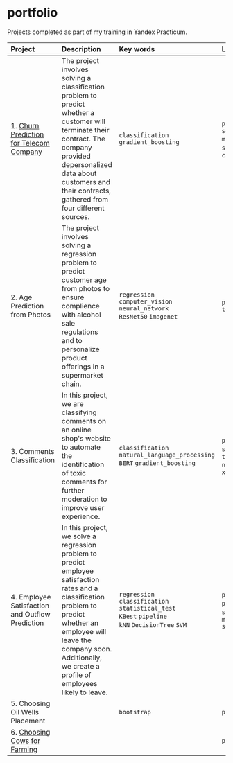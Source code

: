 # portfolio
Projects completed as part of my training in Yandex Practicum.

|Project|Description|Key words|Libraries|
|:--|:--|:--|:--|
|1. [Churn Prediction for Telecom Company](https://github.com/A-Yordanova/portfolio/tree/main/1.%20Churn%20Prediction%20for%20Telecom%20Company)|The project involves solving a classification problem to predict whether a customer will terminate their contract. The company provided depersonalized data about customers and their contracts, gathered from four different sources.|`classification` <br> `gradient_boosting`|`pandas` `sklearn` `seaborn` `matplotlib` `phik` `skimpy` `lightgbm` `catboost`|
|2. Age Prediction from Photos|The project involves solving a regression problem to predict customer age from photos to ensure complience with alcohol sale regulations and to personalize product offerings in a supermarket chain.|`regression` <br> `computer_vision` <br> `neural_network` <br> `ResNet50` `imagenet`|`pandas` `tensorflow.keras`|
|3. Comments Classification|In this project, we are classifying comments on an online shop's website to automate the identification of toxic comments for further moderation to improve user experience.|`classification` <br> `natural_language_processing` <br> `BERT` `gradient_boosting`|`pandas` `numpy` `sklearn` `torch` `transformers` `nltk` `lightgbm` `xgboost`|
|4. Employee Satisfaction and Outflow Prediction|In this project, we solve a regression problem to predict employee satisfaction rates and a classification problem to predict whether an employee will leave the company soon. Additionally, we create a profile of employees likely to leave.|`regression` <br> `classification` <br> `statistical_test` <br> `KBest` `pipeline` <br> `kNN` `DecisionTree` `SVM`|`pandas` `numpy` `phik` `statmodels` `scipy` `sklearn` `matplotlib` `seaborn`|
|5. Choosing Oil Wells Placement||`bootstrap`|`pandas`|
|6. [Choosing Cows for Farming](https://github.com/A-Yordanova/portfolio/tree/main/6.%20Choosing%20Cows%20for%20Farming)|||`pandas`|
